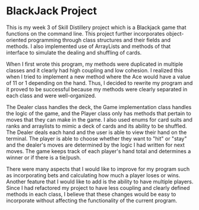 # BlackJack Project

This is my week 3 of Skill Distillery project which is a Blackjack game that functions on the command line. This project further incorporates object-oriented programming through class structures and their fields and methods. I also implemented use of ArrayLists and methods of that interface to simulate the dealing and shuffling of cards. 

When I first wrote this program, my methods were duplicated in multiple classes and it clearly had high coupling and low cohesion. I realized this when I tried to implement a new method where the Ace would have a value of 11 or 1 depending on the hand. Thus, I decided to rewrite my program and it proved to be successful because my methods were clearly separated in each class and were well-organized.

The Dealer class handles the deck, the Game implementation class handles the logic of the game, and the Player class only has methods that pertain to moves that they can make in the game. I also used enums for card suits and ranks and arraylists to mimic a deck of cards and its ability to be shuffled. The Dealer deals each hand and the user is able to view their hand on the terminal. The player is able to choose whether they want to "hit" or "stay" and the dealer's moves are determined by the logic I had written for next moves. The game keeps track of each player's hand total and determines a winner or if there is a tie/push.

There were many aspects that I would like to improve for my program such as incorporating bets and calculating how much a player loses or wins. Another feature that I would like to add is the ability to have multiple players. Since I had refactored my project to have less coupling and clearly defined methods in each class, I believe that these changes would be easy to incorporate without affecting the functionality of the current program. 
